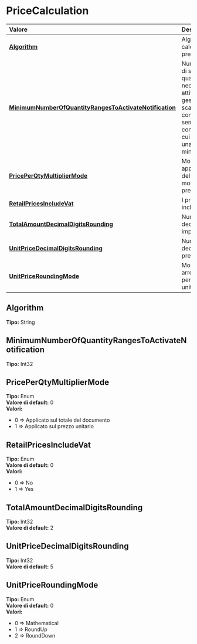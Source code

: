 # PriceCalculation

| Valore| Descrizione |
| :--- | :--- |
| [**Algorithm**](pricecalculation.md#algorithm) | Algoritmo per il calcolo dei prezzi |
| [**MinimumNumberOfQuantityRangesToActivateNotification**](pricecalculation.md#minimumnumberofquantityrangestoactivatenotification) | Numero minimo di scaglioni quantità necessari per attivare la gestione degli scaglioni \(e non considerarli semplicemente come articoli di cui è richiesta una quantità minima\) |
| [**PricePerQtyMultiplierMode**](pricecalculation.md#priceperqtymultipliermode) | Modalità di applicazione del moltiplicatore prezzi |
| [**RetailPricesIncludeVat**](pricecalculation.md#retailpricesincludevat) | I prezzi retail includono l'IVA |
| [**TotalAmountDecimalDigitsRounding**](pricecalculation.md#totalamountdecimaldigitsrounding) | Numero di cifre decimali negli importi totali |
| [**UnitPriceDecimalDigitsRounding**](pricecalculation.md#unitpricedecimaldigitsrounding) | Numero di cifre decimali nei prezzi unitari |
| [**UnitPriceRoundingMode**](pricecalculation.md#unitpriceroundingmode) | Modalità di arrotondamento per i prezzi unitaru |

## Algorithm 

**Tipo:** String	 

## MinimumNumberOfQuantityRangesToActivateNotification 

**Tipo:** Int32	 

## PricePerQtyMultiplierMode 

**Tipo:** Enum	 
**Valore di default:** 0	 
**Valori:**

* 0 =&gt; Applicato sul totale del documento
* 1 =&gt; Applicato sul prezzo unitario

## RetailPricesIncludeVat 

**Tipo:** Enum	 
**Valore di default:** 0	 
**Valori:**

* 0 =&gt; No
* 1 =&gt; Yes

## TotalAmountDecimalDigitsRounding 

**Tipo:** Int32	 
**Valore di default:** 2	 

## UnitPriceDecimalDigitsRounding 

**Tipo:** Int32	 
**Valore di default:** 5	 

## UnitPriceRoundingMode 

**Tipo:** Enum	 
**Valore di default:** 0	 
**Valori:**

* 0 =&gt; Mathematical
* 1 =&gt; RoundUp
* 2 =&gt; RoundDown



